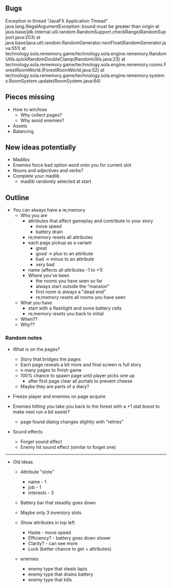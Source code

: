 ## Bugs

Exception in thread "JavaFX Application Thread" java.lang.IllegalArgumentException: bound must be greater than origin
at java.base/jdk.internal.util.random.RandomSupport.checkRange(RandomSupport.java:203)
at java.base/java.util.random.RandomGenerator.nextFloat(RandomGenerator.java:551)
at technology.sola.rememory.game/technology.sola.engine.rememory.RandomUtils.quickRandomDoubleClamp(RandomUtils.java:23)
at technology.sola.rememory.game/technology.sola.engine.rememory.rooms.ForestRoomWorld.<init>(ForestRoomWorld.java:52)
at technology.sola.rememory.game/technology.sola.engine.rememory.systems.RoomSystem.update(RoomSystem.java:64)


## Pieces missing

* How to win/lose
    * Why collect pages?
    * Why avoid enemies?
* Assets
* Balancing

## New ideas potentially

* Madlibs
* Enemies force bad option word onto you for current slot
* Nouns and adjectives and verbs?
* Complete your madlib
    * madlib randomly selected at start

## Outline

* You can always have a re;memory
    * Who you are
        * attributes that affect gameplay and contribute to your story
            * move speed
            * battery drain
        * re;memory resets all attributes
        * each page pickup as a variant
            * great
            * good -> plus to an attribute
            * bad -> minus to an attribute
            * very bad
        * name (affects all attributes -1 to +1)
        * Where you've been
            * the rooms you have seen so far
            * always start outside the "mansion"
            * first room is always a "dead end"
            * re;memory resets all rooms you have seen
    * What you have
        * start with a flashlight and some battery cells
        * re;memory resets you back to initial
    * When??
    * Why??

### Random notes

* What is on the pages?
    * Story that bridges the pages
    * Each page reveals a bit more and final screen is full story
    * n many pages to finish game
    * 100% chance to spawn page until player picks one up
        * after first page clear all portals to prevent cheese
    * Maybe they are parts of a diary?

* Freeze player and enemies on page acquire

* Enemies hitting you take you back to the forest with a +1 stat boost to make next run a bit easier?
    * page found dialog changes slightly with "retries"

* Sound effects
    * Forget sound effect
    * Enemy hit sound effect (similar to forget one)

--------------------

* Old ideas
    * Attribute "slots"
        * name - 1
        * job - 1
        * interests - 3

    * Battery bar that steadily goes down
    * Maybe only 3 inventory slots
    * Show attributes in top left
        * Haste - move speed
        * Efficiency? - battery goes down slower
        * Clarity? - can see more
        * Luck (better chance to get + attributes)

    * enemies
        * enemy type that steals lapis
        * enemy type that drains battery
        * enemy type that kills
